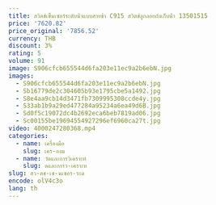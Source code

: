 ```yaml
---
title: สวิตช์เซ็นเซอร์ระดับน้ําแบบสายช้า C915 สวิตช์ลูกลอยถังเก็บน้ํา 13501515
price: '7620.82'
price_original: '7856.52'
currency: THB
discount: 3%
rating: 5
volume: 91
image: S906cfcb655544d6fa203e11ec9a2b6ebN.jpg
images:
  - S906cfcb655544d6fa203e11ec9a2b6ebN.jpg
  - Sb16779de2c304605b93e1795cbe5a1492.jpg
  - S8e4aa9cb14d3471fb7309995308ccde4y.jpg
  - S33ab1b9a29ed477284a95234a6ea49d6B.jpg
  - Sd0f5c19072dc4b2692eca6beb7819ad06.jpg
  - Sc00155be19694554927296ef6960ca27t.jpg
video: 4000247280368.mp4
categories:
  - name: เครื่องมือ
    slug: เคร-องม
  - name: วัดและการวิเคราะห์
    slug: ดและการว-เคราะห
slug: สว-ตช-เซ-นเซอร-ระด
encode: olV4c3o
lang: th
---
```

  